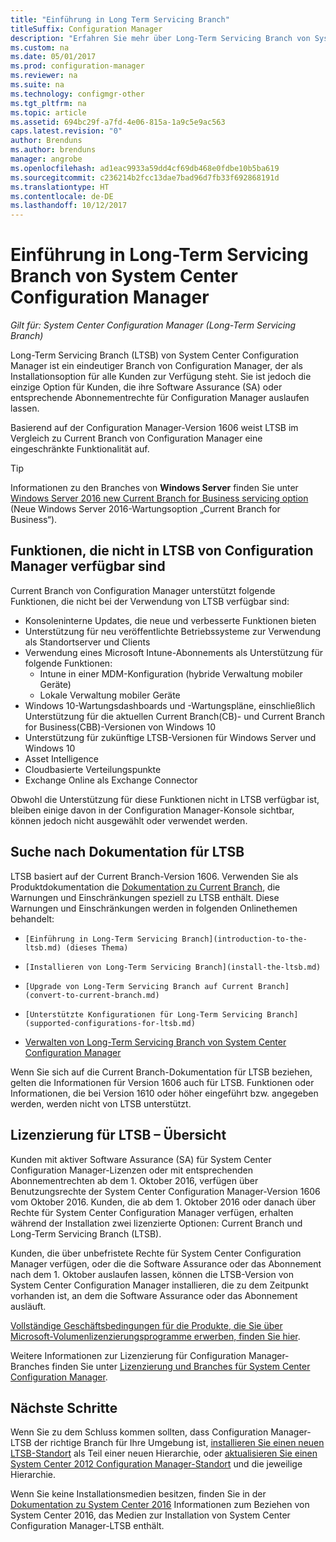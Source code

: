 ```yaml
---
title: "Einführung in Long Term Servicing Branch"
titleSuffix: Configuration Manager
description: "Erfahren Sie mehr über Long-Term Servicing Branch von System Center Configuration Manager."
ms.custom: na
ms.date: 05/01/2017
ms.prod: configuration-manager
ms.reviewer: na
ms.suite: na
ms.technology: configmgr-other
ms.tgt_pltfrm: na
ms.topic: article
ms.assetid: 694bc29f-a7fd-4e06-815a-1a9c5e9ac563
caps.latest.revision: "0"
author: Brenduns
ms.author: brenduns
manager: angrobe
ms.openlocfilehash: ad1eac9933a59dd4cf69db468e0fdbe10b5ba619
ms.sourcegitcommit: c236214b2fcc13dae7bad96d7fb33f692868191d
ms.translationtype: HT
ms.contentlocale: de-DE
ms.lasthandoff: 10/12/2017
---
```

# <a name="introduction-to-the-long-term-servicing-branch-of-system-center-configuration-manager"></a>Einführung in Long-Term Servicing Branch von System Center Configuration Manager

*Gilt für: System Center Configuration Manager (Long-Term Servicing Branch)*

Long-Term Servicing Branch (LTSB) von System Center Configuration Manager ist ein eindeutiger Branch von Configuration Manager, der als Installationsoption für alle Kunden zur Verfügung steht. Sie ist jedoch die einzige Option für Kunden, die ihre Software Assurance (SA) oder entsprechende Abonnementrechte für Configuration Manager auslaufen lassen.


Basierend auf der Configuration Manager-Version 1606 weist LTSB im Vergleich zu Current Branch von Configuration Manager eine eingeschränkte Funktionalität auf.

 > [!TIP]   
 > Informationen zu den Branches von **Windows Server** finden Sie unter [Windows Server 2016 new Current Branch for Business servicing option]( https://blogs.technet.microsoft.com/windowsserver/2016/07/12/windows-server-2016-new-current-branch-for-business-servicing-option/) (Neue Windows Server 2016-Wartungsoption „Current Branch for Business“).

## <a name="features-that-are-not-available-in-the-ltsb-of-configuration-manager"></a>Funktionen, die nicht in LTSB von Configuration Manager verfügbar sind
Current Branch von Configuration Manager unterstützt folgende Funktionen, die nicht bei der Verwendung von LTSB verfügbar sind:

-   Konsoleninterne Updates, die neue und verbesserte Funktionen bieten
-   Unterstützung für neu veröffentlichte Betriebssysteme zur Verwendung als Standortserver und Clients
-   Verwendung eines Microsoft Intune-Abonnements als Unterstützung für folgende Funktionen:
    -   Intune in einer MDM-Konfiguration (hybride Verwaltung mobiler Geräte)
    -   Lokale Verwaltung mobiler Geräte
-   Windows 10-Wartungsdashboards und -Wartungspläne, einschließlich Unterstützung für die aktuellen Current Branch(CB)- und Current Branch for Business(CBB)-Versionen von Windows 10  
-   Unterstützung für zukünftige LTSB-Versionen für Windows Server und Windows 10
-   Asset Intelligence
-   Cloudbasierte Verteilungspunkte
-   Exchange Online als Exchange Connector    

Obwohl die Unterstützung für diese Funktionen nicht in LTSB verfügbar ist, bleiben einige davon in der Configuration Manager-Konsole sichtbar, können jedoch nicht ausgewählt oder verwendet werden.


## <a name="find-documentation-for-the-ltsb"></a>Suche nach Dokumentation für LTSB
LTSB basiert auf der Current Branch-Version 1606. Verwenden Sie als Produktdokumentation die [Dokumentation zu Current Branch](https://docs.microsoft.com/sccm/), die Warnungen und Einschränkungen speziell zu LTSB enthält. Diese Warnungen und Einschränkungen werden in folgenden Onlinethemen behandelt:

-     [Einführung in Long-Term Servicing Branch](introduction-to-the-ltsb.md) (dieses Thema)
-     [Installieren von Long-Term Servicing Branch](install-the-ltsb.md)
-     [Upgrade von Long-Term Servicing Branch auf Current Branch](convert-to-current-branch.md)
-     [Unterstützte Konfigurationen für Long-Term Servicing Branch](supported-configurations-for-ltsb.md)
-   [Verwalten von Long-Term Servicing Branch von System Center Configuration Manager](manage-the-ltsb.md)

Wenn Sie sich auf die Current Branch-Dokumentation für LTSB beziehen, gelten die Informationen für Version 1606 auch für LTSB. Funktionen oder Informationen, die bei Version 1610 oder höher eingeführt bzw. angegeben werden, werden nicht von LTSB unterstützt.


## <a name="licensing-overview-for-the-ltsb"></a>Lizenzierung für LTSB – Übersicht   
Kunden mit aktiver Software Assurance (SA) für System Center Configuration Manager-Lizenzen oder mit entsprechenden Abonnementrechten ab dem 1. Oktober 2016, verfügen über Benutzungsrechte der System Center Configuration Manager-Version 1606 vom Oktober 2016. Kunden, die ab dem 1. Oktober 2016 oder danach über Rechte für System Center Configuration Manager verfügen, erhalten während der Installation zwei lizenzierte Optionen: Current Branch und Long-Term Servicing Branch (LTSB).

Kunden, die über unbefristete Rechte für System Center Configuration Manager verfügen, oder die die Software Assurance oder das Abonnement nach dem 1. Oktober auslaufen lassen, können die LTSB-Version von System Center Configuration Manager installieren, die zu dem Zeitpunkt vorhanden ist, an dem die Software Assurance oder das Abonnement ausläuft.

[Vollständige Geschäftsbedingungen für die Produkte, die Sie über Microsoft-Volumenlizenzierungsprogramme erwerben, finden Sie hier](http://go.microsoft.com/fwlink/?LinkId=800052).

Weitere Informationen zur Lizenzierung für Configuration Manager-Branches finden Sie unter [Lizenzierung und Branches für System Center Configuration Manager](learn-more-editions.md).

## <a name="next-steps"></a>Nächste Schritte

Wenn Sie zu dem Schluss kommen sollten, dass Configuration Manager-LTSB der richtige Branch für Ihre Umgebung ist, [installieren Sie einen neuen LTSB-Standort](/sccm/core/understand/install-the-ltsb#install-a-new-site) als Teil einer neuen Hierarchie, oder [aktualisieren Sie einen System Center 2012 Configuration Manager-Standort](/sccm/core/understand/install-the-ltsb#upgrade-from-system-center-2012-configuration-manager) und die jeweilige Hierarchie.

Wenn Sie keine Installationsmedien besitzen, finden Sie in der [Dokumentation zu System Center 2016](https://technet.microsoft.com/system-center-docs/system-center) Informationen zum Beziehen von System Center 2016, das Medien zur Installation von System Center Configuration Manager-LTSB enthält.  
